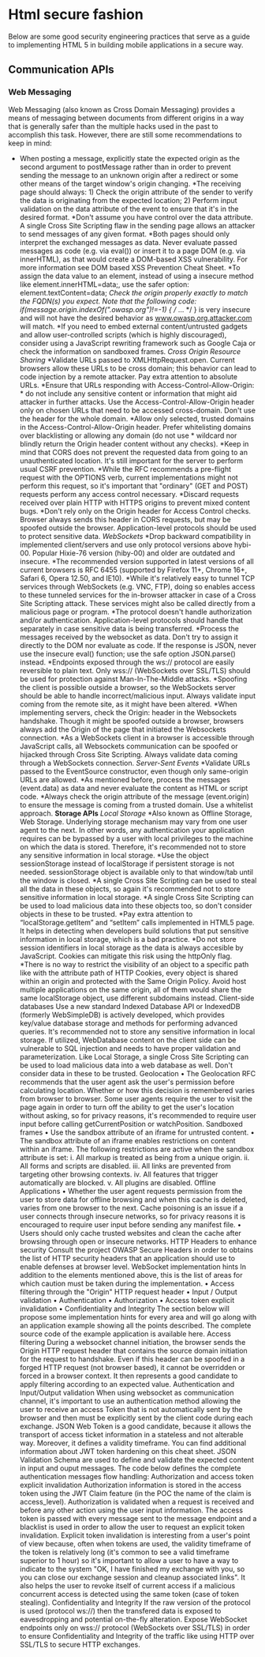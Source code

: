 # Html secure fashion
Below are some good security engineering practices that serve as a guide to implementing HTML 5 in building mobile applications in a secure way.
## Communication APIs
### Web Messaging
Web Messaging (also known as Cross Domain Messaging) provides a means of messaging between documents from different origins in a way that is generally safer than the multiple hacks used in the past to accomplish this task. However, there are still some recommendations to keep in mind:
 * When posting a message, explicitly state the expected origin as the second argument to postMessage rather than  in order to prevent sending the message to an unknown origin after a redirect or some other means of the target window's origin changing.
*The receiving page should always: 1) Check the origin attribute of the sender to verify the data is originating from the expected location; 2) Perform input validation on the data attribute of the event to ensure that it's in the desired format.
*Don't assume you have control over the data attribute. A single Cross Site Scripting flaw in the sending page allows an attacker to send messages of any given format.
*Both pages should only interpret the exchanged messages as data. Never evaluate passed messages as code (e.g. via eval()) or insert it to a page DOM (e.g. via innerHTML), as that would create a DOM-based XSS vulnerability. For more information see DOM based XSS Prevention Cheat Sheet.
*To assign the data value to an element, instead of using a insecure method like element.innerHTML=data;, use the safer option: element.textContent=data;
*Check the origin properly exactly to match the FQDN(s) you expect. Note that the following code: if(message.origin.indexOf(".owasp.org")!=-1) { /* ... */ } is very insecure and will not have the desired behavior as www.owasp.org.attacker.com will match.
*If you need to embed external content/untrusted gadgets and allow user-controlled scripts (which is highly discouraged), consider using a JavaScript rewriting framework such as Google Caja or check the information on sandboxed frames.
*Cross Origin Resource Sharing*
*Validate URLs passed to XMLHttpRequest.open. Current browsers allow these URLs to be cross domain; this behavior can lead to code injection by a remote attacker. Pay extra attention to absolute URLs.
*Ensure that URLs responding with Access-Control-Allow-Origin: * do not include any sensitive content or information that might aid attacker in further attacks. Use the Access-Control-Allow-Origin header only on chosen URLs that need to be accessed cross-domain. Don't use the header for the whole domain.
*Allow only selected, trusted domains in the Access-Control-Allow-Origin header. Prefer whitelisting domains over blacklisting or allowing any domain (do not use * wildcard nor blindly return the Origin header content without any checks).
*Keep in mind that CORS does not prevent the requested data from going to an unauthenticated location. It's still important for the server to perform usual CSRF prevention.
*While the RFC recommends a pre-flight request with the OPTIONS verb, current implementations might not perform this request, so it's important that "ordinary" (GET and POST) requests perform any access control necessary.
*Discard requests received over plain HTTP with HTTPS origins to prevent mixed content bugs.
*Don't rely only on the Origin header for Access Control checks. Browser always sends this header in CORS requests, but may be spoofed outside the browser. Application-level protocols should be used to protect sensitive data.
*WebSockets*
*Drop backward compatibility in implemented client/servers and use only protocol versions above hybi-00. Popular Hixie-76 version (hiby-00) and older are outdated and insecure.
*The recommended version supported in latest versions of all current browsers is RFC 6455 (supported by Firefox 11+, Chrome 16+, Safari 6, Opera 12.50, and IE10).
*While it's relatively easy to tunnel TCP services through WebSockets (e.g. VNC, FTP), doing so enables access to these tunneled services for the in-browser attacker in case of a Cross Site Scripting attack. These services might also be called directly from a malicious page or program.
*The protocol doesn't handle authorization and/or authentication. Application-level protocols should handle that separately in case sensitive data is being transferred.
*Process the messages received by the websocket as data. Don't try to assign it directly to the DOM nor evaluate as code. If the response is JSON, never use the insecure eval() function; use the safe option JSON.parse() instead.
*Endpoints exposed through the ws:// protocol are easily reversible to plain text. Only wss:// (WebSockets over SSL/TLS) should be used for protection against Man-In-The-Middle attacks.
*Spoofing the client is possible outside a browser, so the WebSockets server should be able to handle incorrect/malicious input. Always validate input coming from the remote site, as it might have been altered.
*When implementing servers, check the Origin: header in the Websockets handshake. Though it might be spoofed outside a browser, browsers always add the Origin of the page that initiated the Websockets connection.
*As a WebSockets client in a browser is accessible through JavaScript calls, all Websockets communication can be spoofed or hijacked through Cross Site Scripting. Always validate data coming through a WebSockets connection.
*Server-Sent Events*
*Validate URLs passed to the EventSource constructor, even though only same-origin URLs are allowed.
*As mentioned before, process the messages (event.data) as data and never evaluate the content as HTML or script code.
*Always check the origin attribute of the message (event.origin) to ensure the message is coming from a trusted domain. Use a whitelist approach.
**Storage APIs**
*Local Storage*
*Also known as Offline Storage, Web Storage. Underlying storage mechanism may vary from one user agent to the next. In other words, any authentication your application requires can be bypassed by a user with local privileges to the machine on which the data is stored. Therefore, it's recommended not to store any sensitive information in local storage.
*Use the object sessionStorage instead of localStorage if persistent storage is not needed. sessionStorage object is available only to that window/tab until the window is closed.
*A single Cross Site Scripting can be used to steal all the data in these objects, so again it's recommended not to store sensitive information in local storage.
*A single Cross Site Scripting can be used to load malicious data into these objects too, so don't consider objects in these to be trusted.
*Pay extra attention to “localStorage.getItem” and “setItem” calls implemented in HTML5 page. It helps in detecting when developers build solutions that put sensitive information in local storage, which is a bad practice.
*Do not store session identifiers in local storage as the data is always accesible by JavaScript. Cookies can mitigate this risk using the httpOnly flag.
*There is no way to restrict the visibility of an object to a specific path like with the attribute path of HTTP Cookies, every object is shared within an origin and protected with the Same Origin Policy. Avoid host multiple applications on the same origin, all of them would share the same localStorage object, use different subdomains instead.
Client-side databases
Use a new standard Indexed Database API or IndexedDB (formerly WebSimpleDB) is actively developed, which provides key/value database storage and methods for performing advanced queries.
It's recommended not to store any sensitive information in local storage.
If utilized, WebDatabase content on the client side can be vulnerable to SQL injection and needs to have proper validation and parameterization.
Like Local Storage, a single Cross Site Scripting can be used to load malicious data into a web database as well. Don't consider data in these to be trusted.
Geolocation
•	The Geolocation RFC recommends that the user agent ask the user's permission before calculating location. Whether or how this decision is remembered varies from browser to browser. Some user agents require the user to visit the page again in order to turn off the ability to get the user's location without asking, so for privacy reasons, it's recommended to require user input before calling getCurrentPosition or watchPosition.
Sandboxed frames
•	Use the sandbox attribute of an iframe for untrusted content.
•	The sandbox attribute of an iframe enables restrictions on content within an iframe. The following restrictions are active when the sandbox attribute is set:
i.	All markup is treated as being from a unique origin.
ii.	All forms and scripts are disabled.
iii.	All links are prevented from targeting other browsing contexts.
iv.	All features that trigger automatically are blocked.
v.	All plugins are disabled.
Offline Applications
•	Whether the user agent requests permission from the user to store data for offline browsing and when this cache is deleted, varies from one browser to the next. Cache poisoning is an issue if a user connects through insecure networks, so for privacy reasons it is encouraged to require user input before sending any manifest file.
•	Users should only cache trusted websites and clean the cache after browsing through open or insecure networks.
HTTP Headers to enhance security
Consult the project OWASP Secure Headers in order to obtains the list of HTTP security headers that an application should use to enable defenses at browser level.
WebSocket implementation hints
In addition to the elements mentioned above, this is the list of areas for which caution must be taken during the implementation.
•	Access filtering through the "Origin" HTTP request header
•	Input / Output validation
•	Authentication
•	Authorization
•	Access token explicit invalidation
•	Confidentiality and Integrity
The section below will propose some implementation hints for every area and will go along with an application example showing all the points described.
The complete source code of the example application is available here.
Access filtering
During a websocket channel initiation, the browser sends the Origin HTTP request header that contains the source domain initiation for the request to handshake. Even if this header can be spoofed in a forged HTTP request (not browser based), it cannot be overridden or forced in a browser context. It then represents a good candidate to apply filtering according to an expected value.
Authentication and Input/Output validation
When using websocket as communication channel, it's important to use an authentication method allowing the user to receive an access Token that is not automatically sent by the browser and then must be explicitly sent by the client code during each exchange.
JSON Web Token is a good candidate, because it allows the transport of access ticket information in a stateless and not alterable way. Moreover, it defines a validity timeframe. You can find additional information about JWT token hardening on this cheat sheet.
JSON Validation Schema are used to define and validate the expected content in input and ouput messages.
The code below defines the complete authentication messages flow handling:
Authorization and access token explicit invalidation
Authorization information is stored in the access token using the JWT Claim feature (in the POC the name of the claim is access_level). Authorization is validated when a request is received and before any other action using the user input information.
The access token is passed with every message sent to the message endpoint and a blacklist is used in order to allow the user to request an explicit token invalidation.
Explicit token invalidation is interesting from a user's point of view because, often when tokens are used, the validity timeframe of the token is relatively long (it's common to see a valid timeframe superior to 1 hour) so it's important to allow a user to have a way to indicate to the system "OK, I have finished my exchange with you, so you can close our exchange session and cleanup associated links".
It also helps the user to revoke itself of current access if a malicious concurrent access is detected using the same token (case of token stealing).
Confidentiality and Integrity
If the raw version of the protocol is used (protocol ws://) then the transfered data is exposed to eavesdropping and potential on-the-fly alteration.
Expose WebSocket endpoints only on wss:// protocol (WebSockets over SSL/TLS) in order to ensure Confidentiality and Integrity of the traffic like using HTTP over SSL/TLS to secure HTTP exchanges.
